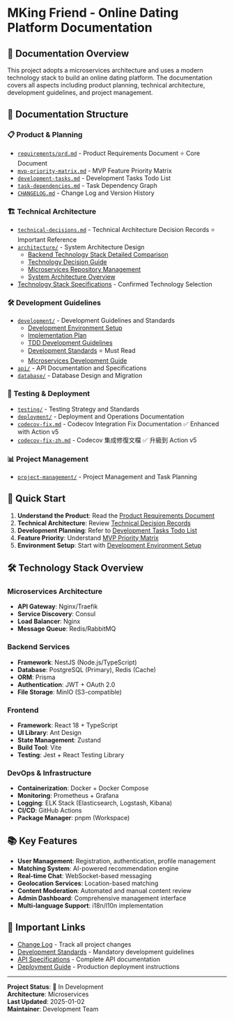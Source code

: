 # MKing Friend - Online Dating Platform Documentation

## 📖 Documentation Overview

This project adopts a microservices architecture and uses a modern technology stack to build an online dating platform. The documentation covers all aspects including product planning, technical architecture, development guidelines, and project management.

## 📁 Documentation Structure

### 📋 Product & Planning
- [`requirements/prd.md`](./requirements/prd.md) - Product Requirements Document ⭐ Core Document
- [`mvp-priority-matrix.md`](./mvp-priority-matrix.md) - MVP Feature Priority Matrix
- [`development-tasks.md`](./development-tasks.md) - Development Tasks Todo List
- [`task-dependencies.md`](./task-dependencies.md) - Task Dependency Graph
- [`CHANGELOG.md`](./CHANGELOG.md) - Change Log and Version History

### 🏗️ Technical Architecture
- [`technical-decisions.md`](./technical-decisions.md) - Technical Architecture Decision Records ⭐ Important Reference
- [`architecture/`](./architecture/) - System Architecture Design
  - [Backend Technology Stack Detailed Comparison](./architecture/backend-technology-comparison.md)
  - [Technology Decision Guide](./architecture/technology-decision-guide.md)
  - [Microservices Repository Management](./architecture/microservices-repository-management.md)
  - [System Architecture Overview](./architecture/system-architecture.md)
- [Technology Stack Specifications](./TECH_STACK.md) - Confirmed Technology Selection

### 🛠️ Development Guidelines
- [`development/`](./development/) - Development Guidelines and Standards
  - [Development Environment Setup](./development/setup.md)
  - [Implementation Plan](./development/implementation-plan.md)
  - [TDD Development Guidelines](./development/tdd-guidelines.md)
  - [Development Standards](./development/DEVELOPMENT_STANDARDS.md) ⭐ Must Read
  - [Microservices Development Guide](./development/microservices-development-guide.md)
- [`api/`](./api/) - API Documentation and Specifications
- [`database/`](./database/) - Database Design and Migration

### 🧪 Testing & Deployment
- [`testing/`](./testing/) - Testing Strategy and Standards
- [`deployment/`](./deployment/) - Deployment and Operations Documentation
- [`codecov-fix.md`](./codecov-fix.md) - Codecov Integration Fix Documentation ✅ Enhanced with Action v5
- [`codecov-fix-zh.md`](./codecov-fix-zh.md) - Codecov 集成修復文檔 ✅ 升級到 Action v5

### 📊 Project Management
- [`project-management/`](./project-management/) - Project Management and Task Planning

## 🚀 Quick Start

1. **Understand the Product**: Read the [Product Requirements Document](./requirements/prd.md)
2. **Technical Architecture**: Review [Technical Decision Records](./technical-decisions.md)
3. **Development Planning**: Refer to [Development Tasks Todo List](./development-tasks.md)
4. **Feature Priority**: Understand [MVP Priority Matrix](./mvp-priority-matrix.md)
5. **Environment Setup**: Start with [Development Environment Setup](./development/setup.md)

## 🛠️ Technology Stack Overview

### Microservices Architecture
- **API Gateway**: Nginx/Traefik
- **Service Discovery**: Consul
- **Load Balancer**: Nginx
- **Message Queue**: Redis/RabbitMQ

### Backend Services
- **Framework**: NestJS (Node.js/TypeScript)
- **Database**: PostgreSQL (Primary), Redis (Cache)
- **ORM**: Prisma
- **Authentication**: JWT + OAuth 2.0
- **File Storage**: MinIO (S3-compatible)

### Frontend
- **Framework**: React 18 + TypeScript
- **UI Library**: Ant Design
- **State Management**: Zustand
- **Build Tool**: Vite
- **Testing**: Jest + React Testing Library

### DevOps & Infrastructure
- **Containerization**: Docker + Docker Compose
- **Monitoring**: Prometheus + Grafana
- **Logging**: ELK Stack (Elasticsearch, Logstash, Kibana)
- **CI/CD**: GitHub Actions
- **Package Manager**: pnpm (Workspace)

## 📚 Key Features

- **User Management**: Registration, authentication, profile management
- **Matching System**: AI-powered recommendation engine
- **Real-time Chat**: WebSocket-based messaging
- **Geolocation Services**: Location-based matching
- **Content Moderation**: Automated and manual content review
- **Admin Dashboard**: Comprehensive management interface
- **Multi-language Support**: i18n/l10n implementation

## 🔗 Important Links

- [Change Log](./CHANGELOG.md) - Track all project changes
- [Development Standards](./development/DEVELOPMENT_STANDARDS.md) - Mandatory development guidelines
- [API Specifications](./api/) - Complete API documentation
- [Deployment Guide](./deployment/) - Production deployment instructions

---

**Project Status**: 🚧 In Development  
**Architecture**: Microservices  
**Last Updated**: 2025-01-02  
**Maintainer**: Development Team